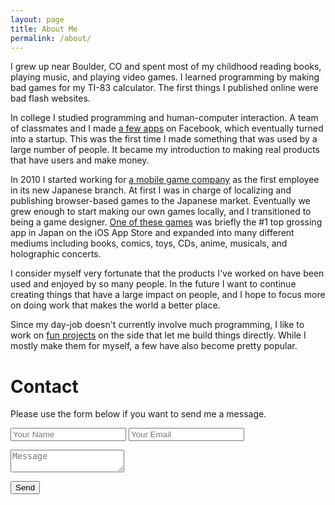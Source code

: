 ```yaml
---
layout: page
title: About Me
permalink: /about/
---
```


<div class="post-banner" style="background-image:linear-gradient(-45deg, #B85959, #B3CECB, #415974, #59586B, #B7C0C9)"></div>

I grew up near Boulder, CO and spent most of my childhood reading books, playing music, and playing video games. I learned programming by making bad games for my TI-83 calculator. The first things I published online were bad flash websites.

In college I studied programming and human-computer interaction. A team of classmates and I made [a few apps](http://www.sfgate.com/news/article/These-Stanford-Students-Made-Millions-Taking-A-2361888.php) on Facebook, which eventually turned into a startup. This was the first time I made something that was used by a large number of people. It became my introduction to making real products that have users and make money.

In 2010 I started working for [a mobile game company](http://en.happyelements.com/) as the first employee in its new Japanese branch. At first I was in charge of localizing and publishing browser-based games to the Japanese market. Eventually we grew enough to start making our own games locally, and I transitioned to being a game designer. [One of these games](https://stars.happyelements.co.jp) was briefly the #1 top grossing app in Japan on the iOS App Store and expanded into many different mediums including books, comics, toys, CDs, anime, musicals, and holographic concerts.

I consider myself very fortunate that the products I've worked on have been used and enjoyed by so many people. In the future I want to continue creating things that have a large impact on people, and I hope to focus more on doing work that makes the world a better place.

Since my day-job doesn't currently involve much programming, I like to work on [fun projects](/projects) on the side that let me build things directly. While I mostly make them for myself, a few have also become pretty popular.

# Contact

Please use the form below if you want to send me a message.

<form name="contact" method="POST" netlify>
  <p>
    <input type="text" name="name" placeholder="Your Name" />
    <input type="email" name="email" placeholder="Your Email" />
  </p>
  <p>
    <textarea name="message" placeholder="Message" ></textarea>
  </p>
  <p>
    <button type="submit">Send</button>
  </p>
</form>
